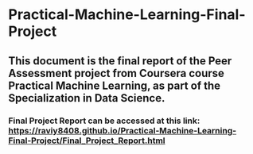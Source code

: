 # Practical-Machine-Learning-Final-Project

## This document is the final report of the Peer Assessment project from Coursera course Practical Machine Learning, as part of the Specialization in Data Science.

### Final Project Report can be accessed at this link: https://raviy8408.github.io/Practical-Machine-Learning-Final-Project/Final_Project_Report.html
